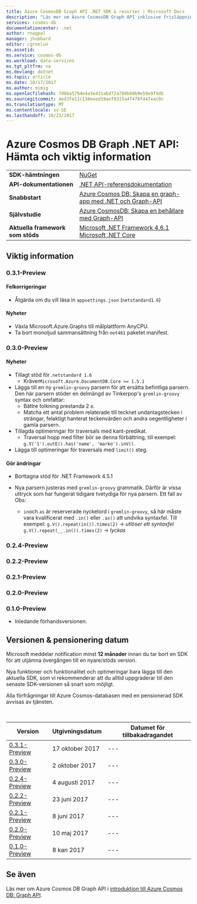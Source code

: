 ```yaml
---
title: Azure CosmosDB Graph API .NET SDK & resurser | Microsoft Docs
description: "Läs mer om Azure CosmosDB Graph API inklusive frisläppningsdatum, tillbakadragning datum och ändringar mellan varje version."
services: cosmos-db
documentationcenter: .net
author: rnagpal
manager: jhubbard
editor: cgronlun
ms.assetid: 
ms.service: cosmos-db
ms.workload: data-services
ms.tgt_pltfrm: na
ms.devlang: dotnet
ms.topic: article
ms.date: 10/17/2017
ms.author: mimig
ms.openlocfilehash: 7d6ba5794e4a3e431abd72a780b60b9e59e9f4db
ms.sourcegitcommit: 4ed3fe11c138eeed19aef0315a4f470f447eac0c
ms.translationtype: MT
ms.contentlocale: sv-SE
ms.lasthandoff: 10/23/2017
---
```

# <a name="azure-cosmos-db-graph-net-api-download-and-release-notes"></a>Azure Cosmos DB Graph .NET API: Hämta och viktig information

|   |   |
|---|---|
|**SDK-hämtningen**|[NuGet](https://aka.ms/acdbgraphnuget)|
|**API-dokumentationen**|[.NET API-referensdokumentation](https://aka.ms/acdbgraphapiref)|
|**Snabbstart**|[Azure Cosmos DB: Skapa en graph-app med .NET och Graph-API](create-graph-dotnet.md)|
|**Självstudie**|[Azure CosmosDB: Skapa en behållare med Graph-API](tutorial-develop-graph-dotnet.md)|
|**Aktuella framework som stöds**| [Microsoft .NET Framework 4.6.1](https://www.microsoft.com/en-us/download/details.aspx?id=49981)</br> [Microsoft .NET Core](https://www.microsoft.com/net/download/core) |


## <a name="release-notes"></a>Viktig information

### <a name="a-name031-preview031-preview"></a><a name="0.3.1-preview"/>0.3.1-Preview

#### <a name="bug-fixes"></a>Felkorrigeringar
* Åtgärda om du vill läsa in `appsettings.json` (`netstandard1.6`)

#### <a name="whats-new"></a>Nyheter
* Växla Microsoft.Azure.Graphs till målplattform AnyCPU.
* Ta bort monoljud sammansättning från `net461` paketet manifest.

### <a name="a-name030-preview030-preview"></a><a name="0.3.0-preview"/>0.3.0-Preview

#### <a name="whats-new"></a>Nyheter
* Tillagt stöd för`.netstandard 1.6`
  * Kräver`Microsoft.Azure.DocumentDB.Core >= 1.5.1`
* Lägga till en ny `gremlin-groovy` parsern för att ersätta befintliga parsern. Den här parsern stöder en delmängd av Tinkerpop's `gremlin-groovy` syntax och omfattar:
  * Bättre tolkning prestanda 2 x.
  * Matcha ett antal problem relaterade till tecknet undantagstecken i strängar, felaktigt hanterat teckenvärden och andra oegentligheter i gamla parsern.
* Tillagda optimeringar för traversals med kant-predikat.
  *  Traversal hopp med filter bör se denna förbättring, till exempel: `g.V('1').outE().has('name', 'marko').inV()`.
* Lägga till optimeringar för traversals med `limit()` steg.

#### <a name="breaking-changes"></a>Gör ändringar
* Borttagna stöd för .NET Framework 4.5.1

* Nya parsern justeras med `gremlin-groovy` grammatik. Därför är vissa uttryck som har fungerat tidigare tvetydiga för nya parsern. Ett fall av Obs:
  * `in`och `as` är reserverade nyckelord i `gremlin-groovy`, så här måste vara kvalificerat med `.in()` eller `.as()` att undvika syntaxfel. Till exempel: `g.V().repeat(in()).times(2)`  ->  _utlöser ett syntaxfel_  
 `g.V().repeat(__.in()).times(2)` -> _lyckas_

### <a name="a-name024-preview024-preview"></a><a name="0.2.4-preview"/>0.2.4-Preview

### <a name="a-name022-preview022-preview"></a><a name="0.2.2-preview"/>0.2.2-Preview

### <a name="a-name021-preview021-preview"></a><a name="0.2.1-preview"/>0.2.1-Preview

### <a name="a-name020-preview020-preview"></a><a name="0.2.0-preview"/>0.2.0-Preview

### <a name="a-name010-preview010-preview"></a><a name="0.1.0-preview"/>0.1.0-Preview
* Inledande förhandsversionen.

## <a name="release--retirement-dates"></a>Versionen & pensionering datum
Microsoft meddelar notification minst **12 månader** innan du tar bort en SDK för att utjämna övergången till en nyare/stöds version.

Nya funktioner och funktionalitet och optimeringar bara lägga till den aktuella SDK, som vi rekommenderar att du alltid uppgraderar till den senaste SDK-versionen så snart som möjligt. 

Alla förfrågningar till Azure Cosmos-databasen med en pensionerad SDK avvisas av tjänsten.

<br/>

| Version | Utgivningsdatum | Datumet för tillbakadragandet |
| --- | --- | --- |
| [0.3.1-Preview](#0.3.1-preview) |17 oktober 2017 |--- |
| [0.3.0-Preview](#0.3.0-preview) |2 oktober 2017 |--- |
| [0.2.4-Preview](#0.2.4-preview) |4 augusti 2017 |--- |
| [0.2.2-Preview](#0.2.2-preview) |23 juni 2017 |--- |
| [0.2.1-Preview](#0.2.2-preview) |8 juni 2017 |--- |
| [0.2.0-Preview](#0.2.2-preview) |10 maj 2017 |--- |
| [0.1.0-Preview](#0.1.0-preview) |8 kan 2017 |--- |

## <a name="see-also"></a>Se även
Läs mer om Azure Cosmos DB Graph API i [introduktion till Azure Cosmos DB: Graph API](graph-introduction.md). 
